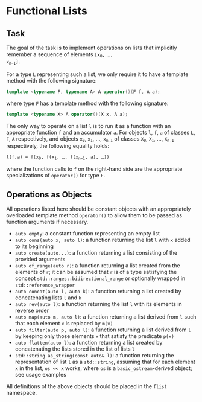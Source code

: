 # Functional Lists

## Task

The goal of the task is to implement operations on lists that implicitly
remember a sequence of elements <code>[x<sub>0</sub>, …, x<sub>n−1</sub>]</code>.

For a type `L` representing such a list, we only require it to have a
template method with the following signature:

``` cpp
template <typename F, typename A> A operator()(F f, A a);
```

where type `F` has a template method with the following signature:

``` cpp
template <typename X> A operator()(X x, A a);
```

The only way to operate on a list `l` is to run it as a function with an
appropriate function `f` and an accumulator `a`. For objects `l`, `f`,
`a` of classes `L`, `F`, `A` respectively, and objects <code>x<sub>0</sub></code>,
<code>x<sub>1</sub></code>, ..., <code>x<sub>n-1</sub></code> of classes
<code>X<sub>0</sub></code>, <code>X<sub>1</sub></code>, ..., <code>X<sub>n-1</sub></code>
respectively, the following equality holds:

<pre><code>l(f,a) = f(x<sub>0</sub>, f(x<sub>1</sub>, …, f(x<sub>n−1</sub>, a), …))</code></pre>


where the function calls to `f` on the right-hand side are the
appropriate specializations of `operator()` for type `F`.


## Operations as Objects

All operations listed here should be constant objects with an
appropriately overloaded template method `operator()` to allow them to
be passed as function arguments if necessary.

-   `auto empty`: a constant function representing an empty list
-   `auto cons(auto x, auto l)`: a function returning the list `l` with
    `x` added to its beginning
-   `auto create(auto...)`: a function returning a list consisting of
    the provided arguments
-   `auto of_range(auto r)`: a function returning a list created from
    the elements of `r`; it can be assumed that `r` is of a type
    satisfying the concept `std::ranges::bidirectional_range` or
    optionally wrapped in `std::reference_wrapper`
-   `auto concat(auto l, auto k)`: a function returning a list created
    by concatenating lists `l` and `k`
-   `auto rev(auto l)`: a function returning the list `l` with its
    elements in reverse order
-   `auto map(auto m, auto l)`: a function returning a list derived from
    `l` such that each element `x` is replaced by `m(x)`
-   `auto filter(auto p, auto l)`: a function returning a list derived
    from `l` by keeping only those elements `x` that satisfy the
    predicate `p(x)`
-   `auto flatten(auto l)`: a function returning a list created by
    concatenating the lists stored in the list of lists `l`
-   `std::string as_string(const auto& l)`: a function returning the
    representation of list `l` as a `std::string`, assuming that for
    each element `x` in the list, `os << x` works, where `os` is a
    `basic_ostream`-derived object; see usage examples

All definitions of the above objects should be placed in the `flist`
namespace.

